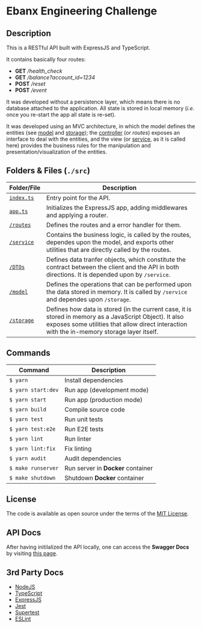 # Ebanx Engineering Challenge

## Description

This is a RESTful API built with ExpressJS and TypeScript.

It contains basically four routes:
  * **GET**  */health_check*
  * **GET**  */balance?account_id=1234*
  * **POST** */reset*
  * **POST** */event*

It was developed without a persistence layer, which means there is no database attached to the application. All state is stored in local memory (*i.e.* once you re-start the app all state is re-set).

It was developed using an MVC architecture, in which the model defines the entities (see [model](./src/model) and [storage](./src/storage)); the [controller](./src/routes) (or *routes*) exposes an interface to deal with the entities, and the view (or [service](./src/service), as it is called here) provides the business rules for the manipulation and presentation/visualization of the entities.


## Folders & Files (`./src`)
Folder/File | Description
--- | --- 
[`index.ts`](./src/index.ts) | Entry point for the API.
  [`app.ts`](./src/app.ts) | Initializes the ExpressJS app, adding middlewares and applying a router.
  [`/routes`](./src/routes) | Defines the routes and a error handler for them. 
  [`/service`](./src/service) | Contains the business logic, is called by the routes, dependes upon the model, and exports other utilities that are directly called by the routes. 
  [`/DTOs`](./src/DTOs) | Defines data tranfer objects, which constitute the contract between the client and the API in both directions. It is depended upon by `/service`.
  [`/model`](./src/model) | Defines the operations that can be performed upon the data stored in memory. It is called by `/service` and dependes upon `/storage`.
  [`/storage`](./src/storage) | Defines how data is stored (in the current case, it is stored in memory as a JavaScript Object). It also exposes some utilities that allow direct interaction with the in-memory storage layer itself.

## Commands

Command | Description | 
--- | --- 
`$ yarn` | Install dependencies
`$ yarn start:dev` | Run app (development mode)
`$ yarn start` | Run app (production mode)
`$ yarn build` | Compile source code
`$ yarn test` | Run unit tests 
`$ yarn test:e2e` | Run E2E tests 
`$ yarn lint` | Run linter
`$ yarn lint:fix` | Fix linting
`$ yarn audit` | Audit dependencies
`$ make runserver` | Run server in **Docker** container
`$ make shutdown` | Shutdown **Docker** container

## License

The code is available as open source under the terms of the [MIT License](https://opensource.org/licenses/MIT).

## API Docs
After having initilalized the API locally, one can access the **Swagger Docs** by visiting [this page](http://localhost:3000/api-docs/).

## 3rd Party Docs
 - [NodeJS](https://nodejs.org/en/docs/)
 - [TypeScript](https://www.typescriptlang.org/docs/home.html)
 - [ExpressJS](https://expressjs.com/en/guide/routing.html)
 - [Jest](https://jestjs.io/docs/en/getting-started)
 - [Supertest](https://www.npmjs.com/package/supertest)
 - [ESLint](https://eslint.org)
